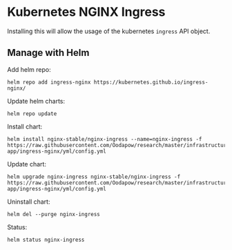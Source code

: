 # Kubernetes NGINX Ingress

Installing this will allow the usage of the kubernetes `ingress` API object.

## Manage with Helm

Add helm repo:

```
helm repo add ingress-nginx https://kubernetes.github.io/ingress-nginx/ 
```

Update helm charts:

```
helm repo update
```

Install chart:

```
helm install nginx-stable/nginx-ingress --name=nginx-ingress -f https://raw.githubusercontent.com/Oodapow/research/master/infrastructure/l3-app/ingress-nginx/yml/config.yml
```

Update chart:

```
helm upgrade nginx-ingress nginx-stable/nginx-ingress -f https://raw.githubusercontent.com/Oodapow/research/master/infrastructure/l3-app/ingress-nginx/yml/config.yml
```

Uninstall chart:
```
helm del --purge nginx-ingress
```

Status:
```
helm status nginx-ingress
```